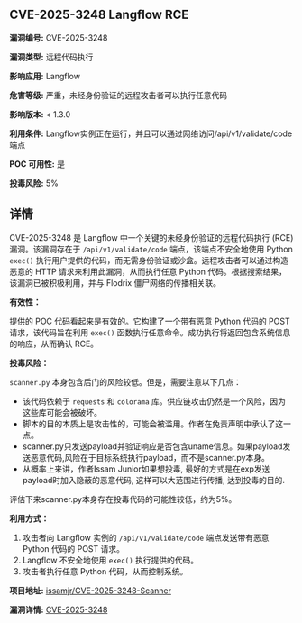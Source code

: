 ## CVE-2025-3248 Langflow RCE

**漏洞编号:** CVE-2025-3248

**漏洞类型:** 远程代码执行

**影响应用:** Langflow

**危害等级:** 严重，未经身份验证的远程攻击者可以执行任意代码

**影响版本:** < 1.3.0

**利用条件:** Langflow实例正在运行，并且可以通过网络访问/api/v1/validate/code端点

**POC 可用性:** 是

**投毒风险:** 5%

## 详情

CVE-2025-3248 是 Langflow 中一个关键的未经身份验证的远程代码执行 (RCE) 漏洞。该漏洞存在于 `/api/v1/validate/code` 端点，该端点不安全地使用 Python `exec()` 执行用户提供的代码，而无需身份验证或沙盒。远程攻击者可以通过构造恶意的 HTTP 请求来利用此漏洞，从而执行任意 Python 代码。根据搜索结果，该漏洞已被积极利用，并与 Flodrix 僵尸网络的传播相关联。

**有效性：**

提供的 POC 代码看起来是有效的。它构建了一个带有恶意 Python 代码的 POST 请求，该代码旨在利用 `exec()` 函数执行任意命令。成功执行将返回包含系统信息的响应，从而确认 RCE。

**投毒风险：**

`scanner.py` 本身包含后门的风险较低。但是，需要注意以下几点：

*   该代码依赖于 `requests` 和 `colorama` 库。供应链攻击仍然是一个风险，因为这些库可能会被破坏。
*   脚本的目的本质上是攻击性的，可能会被滥用。作者在免责声明中承认了这一点。
*   scanner.py只发送payload并验证响应是否包含uname信息。如果payload发送恶意代码,风险在于目标系统执行payload，而不是scanner.py本身。
*   从概率上来讲，作者Issam Junior如果想投毒, 最好的方式是在exp发送payload时加入隐蔽的恶意代码, 这样可以大范围进行传播, 达到投毒的目的.

评估下来scanner.py本身存在投毒代码的可能性较低，约为5%。

**利用方式：**

1.  攻击者向 Langflow 实例的 `/api/v1/validate/code` 端点发送带有恶意 Python 代码的 POST 请求。
2.  Langflow 不安全地使用 `exec()` 执行提供的代码。
3.  攻击者执行任意 Python 代码，从而控制系统。

**项目地址:** [issamjr/CVE-2025-3248-Scanner](https://github.com/issamjr/CVE-2025-3248-Scanner)

**漏洞详情:** [CVE-2025-3248](https://nvd.nist.gov/vuln/detail/CVE-2025-3248)
